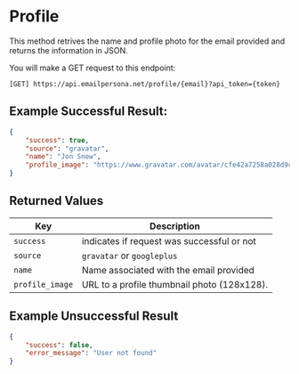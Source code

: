 # Profile

This method retrives the name and profile photo for the email provided and returns the information in JSON.

You will make a GET request to this endpoint:

```
[GET] https://api.emailpersona.net/profile/{email}?api_token={token}
```

## Example Successful Result:

```json
{
    "success": true,
    "source": "gravatar",
    "name": "Jon Snow",
    "profile_image": "https://www.gravatar.com/avatar/cfe42a7258a028d9c921be5429782f8b"
}
```

## Returned Values
| Key | Description |
| --- | ----------- |
| `success` | indicates if request was successful or not |
| `source` | `gravatar` or `googleplus`  |
| `name` | Name associated with the email provided |
| `profile_image` | URL to a profile thumbnail photo (128x128).  |


## Example Unsuccessful Result

```json
{
    "success": false,
    "error_message": "User not found"
}
```
